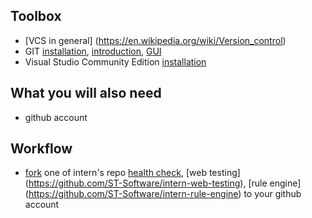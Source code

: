 ## Toolbox
- [VCS in general] (https://en.wikipedia.org/wiki/Version_control)
- GIT [installation](https://git-scm.com/download/win), [introduction](https://git-scm.com/book/en/v2/Getting-Started-Git-Basics), [GUI](https://git-scm.com/downloads/guis)
- Visual Studio Community Edition [installation](https://www.visualstudio.com/en-us/products/visual-studio-community-vs.aspx)

## What you will also need

- github account

## Workflow

- [fork](https://help.github.com/articles/fork-a-repo/) one of intern's repo  [health check](https://github.com/ST-Software/intern-messagesender-healthcheck), [web testing] (https://github.com/ST-Software/intern-web-testing), [rule engine] (https://github.com/ST-Software/intern-rule-engine) to your github account
